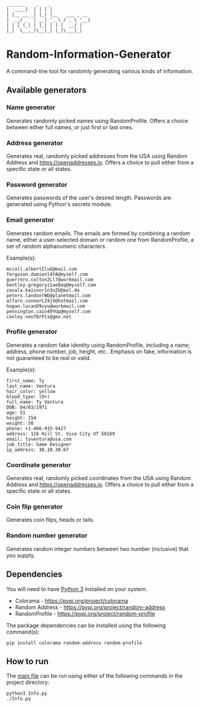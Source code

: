 ```text
 ______    _   _
|  ____|  | | | |
| |__ __ _| |_| |__   ___ _ __
|  __/ _` | __| '_ \ / _ \ '__|
| | | (_| | |_| | | |  __/ |
|_|  \__,_|\__|_| |_|\___|_|
```

# Random-Information-Generator
A command-line tool for randomly generating various kinds of information.

## Available generators

### Name generator

Generates randomly picked names using RandomProfile. Offers a choice between either full names, or just first or last ones.

### Address generator

Generates real, randomly picked addresses from the USA using Random Address and <https://openaddresses.io>. Offers a choice to pull either from a specific state or all states.

### Password generator

Generates passwords of the user's desired length. Passwords are generated using Python's secrets module.

### Email generator

Generates random emails. The emails are formed by combining a random name, either a user-selected domain or random one from RandomProfile, a set of random alphanumeric characters.

Example(s):
```text
mccall.albertIluG@mail.com
ferguson.damienl4YA@myself.com
guerrero.colton2Ll7@workmail.com
bentley.gregoryz1aeQoq@myself.com
zavala.kaisonr1n3nZU@aol.de
peters.landonrWD@planetmail.com
alfaro.connerLZ4jV@hotmail.com
hogan.lucanD9vyu@workmail.com
pennington.cain49YUp@myself.com
conley.neofBrFCs@gmx.net
```

### Profile generator

Generates a random fake identity using RandomProfile, including a name, address, phone number, job, height, etc.. Emphasis on fake, information is not guaranteed to be real or valid.

Example(s):

```text
first_name: Ty
last_name: Ventura
hair_color: yellow
blood_type: (O+)
full_name: Ty Ventura
DOB: 04/03/1971
age: 51
height: 154
weight: 50
phone: +1-466-915-9427
address: 116 Hill St. Vice City UT 58169
email: tyventura@usa.com
job_title: Game Designer
ip_address: 38.10.38.67
```

### Coordinate generator

Generates real, randomly picked coordinates from the USA using Random Address and <https://openaddresses.io>. Offers a choice to pull either from a specific state or all states.

### Coin flip generator

Generates coin flips, heads or tails.

### Random number generator

Generates random integer numbers between two number (inclusive) that you supply.

## Dependencies

You will need to have [Python 3](https://www.python.org "Python homepage") installed on your system.

- Colorama - <https://pypi.org/project/colorama>
- Random Address - <https://pypi.org/project/random-address>
- RandomProfile - <https://pypi.org/project/random-profile>

The package dependencies can be installed using the following command(s):
```console
pip install colorama random-address random-profile
```

## How to run

The [main file](Info.py "Random-Information-Generator") can be run using either of the following commands in the project directory:
```console
python3 Info.py
./Info.py
```